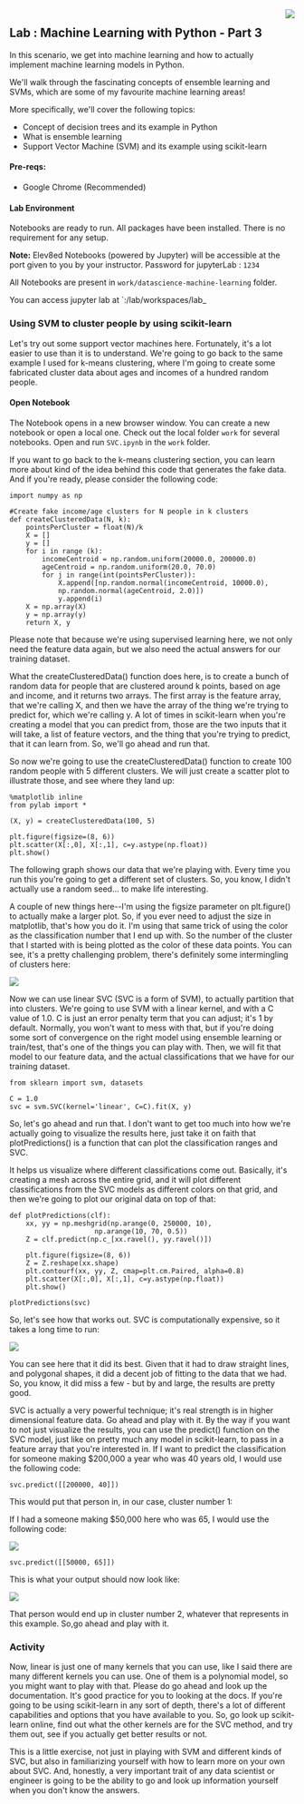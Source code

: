 <img align="right" src="../images/logo-small.png">


Lab : Machine Learning with Python - Part 3
-------------------------------------


In this scenario, we get into machine learning and how to actually implement machine learning models in Python.

We'll walk through the fascinating concepts of ensemble learning and SVMs, which are some of my favourite machine learning areas!

More specifically, we'll cover the following topics:

- Concept of decision trees and its example in Python
- What is ensemble learning
- Support Vector Machine (SVM) and its example using scikit-learn

#### Pre-reqs:
- Google Chrome (Recommended)

#### Lab Environment
Notebooks are ready to run. All packages have been installed. There is no requirement for any setup.

**Note:** Elev8ed Notebooks (powered by Jupyter) will be accessible at the port given to you by your instructor. Password for jupyterLab : `1234`

All Notebooks are present in `work/datascience-machine-learning` folder.

You can access jupyter lab at `<host-ip>:<port>/lab/workspaces/lab_


### Using SVM to cluster people by using scikit-learn

Let's try out some support vector machines here. Fortunately, it's a lot easier to use than it is to understand. We're going to go back to the same example I used for k-means clustering, where I'm going to create some fabricated cluster data about ages and incomes of a hundred random people.

#### Open Notebook
The Notebook opens in a new browser window. You can create a new notebook or open a local one. Check out the local folder `work` for several notebooks. Open and run `SVC.ipynb` in the `work` folder.




If you want to go back to the k-means clustering section, you can learn more about kind of the idea behind this code that generates the fake data. And if you're ready, please consider the following code:

```
import numpy as np 
 
#Create fake income/age clusters for N people in k clusters 
def createClusteredData(N, k): 
    pointsPerCluster = float(N)/k 
    X = [] 
    y = [] 
    for i in range (k): 
        incomeCentroid = np.random.uniform(20000.0, 200000.0) 
        ageCentroid = np.random.uniform(20.0, 70.0) 
        for j in range(int(pointsPerCluster)): 
            X.append([np.random.normal(incomeCentroid, 10000.0),  
            np.random.normal(ageCentroid, 2.0)]) 
            y.append(i) 
    X = np.array(X) 
    y = np.array(y) 
    return X, y 
```

Please note that because we're using supervised learning here, we not only need the feature data again, but we also need the actual answers for our training dataset.


What the createClusteredData() function does here, is to create a bunch of random data for people that are clustered around k points, based on age and income, and it returns two arrays. The first array is the feature array, that we're calling X, and then we have the array of the thing we're trying to predict for, which we're calling y. A lot of times in scikit-learn when you're creating a model that you can predict from, those are the two inputs that it will take, a list of feature vectors, and the thing that you're trying to predict, that it can learn from. So, we'll go ahead and run that.

So now we're going to use the createClusteredData() function to create 100 random people with 5 different clusters. We will just create a scatter plot to illustrate those, and see where they land up:

```
%matplotlib inline 
from pylab import * 
 
(X, y) = createClusteredData(100, 5) 
 
plt.figure(figsize=(8, 6)) 
plt.scatter(X[:,0], X[:,1], c=y.astype(np.float)) 
plt.show() 
```

The following graph shows our data that we're playing with. Every time you run this you're going to get a different set of clusters. So, you know, I didn't actually use a random seed... to make life interesting.

A couple of new things here--I'm using the figsize parameter on plt.figure() to actually make a larger plot. So, if you ever need to adjust the size in matplotlib, that's how you do it. I'm using that same trick of using the color as the classification number that I end up with. So the number of the cluster that I started with is being plotted as the color of these data points. You can see, it's a pretty challenging problem, there's definitely some intermingling of clusters here:

![](https://github.com/fenago/datascience-machine-learning/raw/master/images/datascience-machine-learning-chapter-05-03/steps/9/1.jpg)


Now we can use linear SVC (SVC is a form of SVM), to actually partition that into clusters. We're going to use SVM with a linear kernel, and with a C value of 1.0. C is just an error penalty term that you can adjust; it's 1 by default. Normally, you won't want to mess with that, but if you're doing some sort of convergence on the right model using ensemble learning or train/test, that's one of the things you can play with. Then, we will fit that model to our feature data, and the actual classifications that we have for our training dataset.

```
from sklearn import svm, datasets 
 
C = 1.0 
svc = svm.SVC(kernel='linear', C=C).fit(X, y) 
```

So, let's go ahead and run that. I don't want to get too much into how we're actually going to visualize the results here, just take it on faith that plotPredictions() is a function that can plot the classification ranges and SVC.

It helps us visualize where different classifications come out. Basically, it's creating a mesh across the entire grid, and it will plot different classifications from the SVC models as different colors on that grid, and then we're going to plot our original data on top of that:

```
def plotPredictions(clf): 
    xx, yy = np.meshgrid(np.arange(0, 250000, 10), 
                     np.arange(10, 70, 0.5)) 
    Z = clf.predict(np.c_[xx.ravel(), yy.ravel()]) 
 
    plt.figure(figsize=(8, 6)) 
    Z = Z.reshape(xx.shape) 
    plt.contourf(xx, yy, Z, cmap=plt.cm.Paired, alpha=0.8) 
    plt.scatter(X[:,0], X[:,1], c=y.astype(np.float)) 
    plt.show() 
 
plotPredictions(svc) 
```

So, let's see how that works out. SVC is computationally expensive, so it takes a long time to run:

![](https://github.com/fenago/datascience-machine-learning/raw/master/images/datascience-machine-learning-chapter-05-03/steps/9/2.jpg)

You can see here that it did its best. Given that it had to draw straight lines, and polygonal shapes, it did a decent job of fitting to the data that we had. So, you know, it did miss a few - but by and large, the results are pretty good.


SVC is actually a very powerful technique; it's real strength is in higher dimensional feature data. Go ahead and play with it. By the way if you want to not just visualize the results, you can use the predict() function on the SVC model, just like on pretty much any model in scikit-learn, to pass in a feature array that you're interested in. If I want to predict the classification for someone making $200,000 a year who was 40 years old, I would use the following code:

```
svc.predict([[200000, 40]])
```

This would put that person in, in our case, cluster number 1:

If I had a someone making $50,000 here who was 65, I would use the following code:

![](https://github.com/fenago/datascience-machine-learning/raw/master/images/datascience-machine-learning-chapter-05-03/steps/9/3.jpg)

```
svc.predict([[50000, 65]])
```

This is what your output should now look like:

![](https://github.com/fenago/datascience-machine-learning/raw/master/images/datascience-machine-learning-chapter-05-03/steps/9/4.jpg)


That person would end up in cluster number 2, whatever that represents in this example. So,go ahead and play with it.

### Activity

Now, linear is just one of many kernels that you can use, like I said there are many different kernels you can use. One of them is a polynomial model, so you might want to play with that. Please do go ahead and look up the documentation. It's good practice for you to looking at the docs. If you're going to be using scikit-learn in any sort of depth, there's a lot of different capabilities and options that you have available to you. So, go look up scikit-learn online, find out what the other kernels are for the SVC method, and try them out, see if you actually get better results or not.

This is a little exercise, not just in playing with SVM and different kinds of SVC, but also in familiarizing yourself with how to learn more on your own about SVC. And, honestly, a very important trait of any data scientist or engineer is going to be the ability to go and look up information yourself when you don't know the answers.

